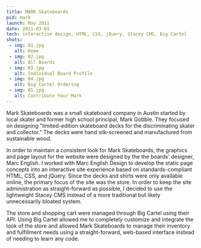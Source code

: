 ```yaml
---
title: MARK Skateboards
pid: mark
launch: May 2011
date: 2011-03-01
tech: interactive design, HTML, CSS, jQuery, Stacey CMS, Big Cartel
shots:
 - img: 01.jpg
   alt: Home
 - img: 02.jpg
   alt: All Boards
 - img: 03.jpg
   alt: Individual Board Profile
 - img: 04.jpg
   alt: Big Cartel Ordering
 - img: 05.jpg
   alt: Contribute Your Mark
---
```

Mark Skateboards was a small skateboard company in Austin started by local skater and former high school principal, Mark Gobble. They focused on designing "limited-edition skateboard decks for the discriminating skater and collector." The decks were hand silk-screened and manufactured from sustainable wood.

In order to maintain a consistent look for Mark Skateboards, the graphics and page layout for the website were designed by the the boards' designer, Marc English. I worked with Marc English Design to develop the static page concepts into an interactive site experience based on standards-compliant HTML, CSS, and jQuery. Since the decks and shirts were only available online, the primary focus of the site was the store. In order to keep the site administration as straight-forward as possible, I decided to use the lightweight Stacey CMS instead of a more traditional but likely unnecessarily bloated system.

The store and shopping cart were managed through Big Cartel using their API. Using Big Cartel allowed me to completely customize and integrate the look of the store and allowed Mark Skateboards to manage their inventory and fulfillment needs using a straight-forward, web-based interface instead of needing to learn any code.
